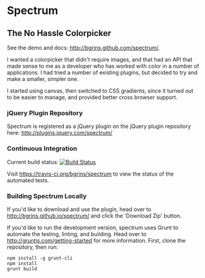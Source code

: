 # Spectrum
## The No Hassle Colorpicker

See the demo and docs: http://bgrins.github.com/spectrum/.

I wanted a colorpicker that didn't require images, and that had an API that made sense to me as a developer who has worked with color in a number of applications.  I had tried a number of existing plugins, but decided to try and make a smaller, simpler one.

I started using canvas, then switched to CSS gradients, since it turned out to be easier to manage, and provided better cross browser support.

### jQuery Plugin Repository

Spectrum is registered as a jQuery plugin on the jQuery plugin repository here: http://plugins.jquery.com/spectrum/

### Continuous Integration

Current build status:
[![Build Status](https://secure.travis-ci.org/bgrins/spectrum.png?branch=master)](http://travis-ci.org/bgrins/spectrum)

Visit https://travis-ci.org/bgrins/spectrum to view the status of the automated tests.

### Building Spectrum Locally

If you'd like to download and use the plugin, head over to http://bgrins.github.io/spectrum/ and click the 'Download Zip' button.

If you'd like to run the development version, spectrum uses Grunt to automate the testing, linting, and building.  Head over to http://gruntjs.com/getting-started for more information.  First, clone the repository, then run:

    npm install -g grunt-cli
    npm install
    grunt build
